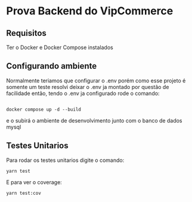
# Prova Backend do VipCommerce

## Requisitos

Ter o Docker e Docker Compose instalados

## Configurando ambiente

Normalmente teriamos que configurar o .env porém como esse projeto é somente um teste resolvi deixar o .env ja montado por questão de facilidade então, tendo o .env ja configurado rode o comando:

```

docker compose up -d --build

```

e o subirá o ambiente de desenvolvimento junto com o banco de dados mysql

## Testes Unitarios

Para rodar os testes unitarios digite o comando:
```
yarn test
```

E para ver o coverage:
```
yarn test:cov
```